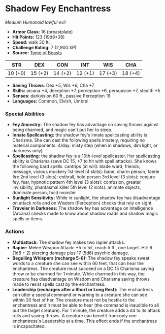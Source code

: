 # Shadow Fey Enchantress

*Medium* *Humanoid* *lawful evil*

- **Armor Class:** 16 (breastplate)
- **Hit Points:** 123 (19d8+38)
- **Speed:** walk 30 ft.
- **Challenge Rating:** 7 (2,900 XP)
- **Source:** [Tome of Beasts](https://koboldpress.com/kpstore/product/tome-of-beasts-for-5th-edition-print/)

| STR | DEX | CON | INT | WIS | CHA |
| --- | --- | --- | --- | --- | --- |
| 10 (+0) | 15 (+2) | 14 (+2) | 12 (+1) | 17 (+3) | 18 (+4) |

- **Saving Throws**: Dex +5, Wis +6, Cha +7
- **Skills:** arcana +4, deception +7, perception +6, persuasion +7, stealth +5
- **Senses:** darkvision 60 ft., passive Perception 16
- **Languages:** Common, Elvish, Umbral
### Special Abilities
- **Fey Ancestry:** The shadow fey has advantage on saving throws against being charmed, and magic can't put her to sleep.
- **Innate Spellcasting:** the shadow fey's innate spellcasting ability is Charisma. She can cast the following spells innately, requiring no material components.  4/day: misty step (when in shadows, dim light, or darkness only)
- **Spellcasting:** the shadow fey is a 10th-level spellcaster. Her spellcasting ability is Charisma (save DC 15, +7 to hit with spell attacks). She knows the following bard spells.  cantrips (at will): blade ward, friends, message, vicious mockery  1st level (4 slots): bane, charm person, faerie fire  2nd level (3 slots): enthrall, hold person  3rd level (3 slots): conjure fey, fear, hypnotic pattern  4th level (3 slots): confusion, greater invisibility, phantasmal killer  5th level (2 slots): animate objects, dominate person, hold monster
- **Sunlight Sensitivity:** While in sunlight, the shadow fey has disadvantage on attack rolls and on Wisdom (Perception) checks that rely on sight.
- **Traveler in Darkness:** The shadow fey has advantage on Intelligence (Arcana) checks made to know about shadow roads and shadow magic spells or items.
### Actions
- **Multiattack:** The shadow fey makes two rapier attacks.
- **Rapier:** Melee Weapon Attack: +5 to hit, reach 5 ft., one target. Hit: 6 (1d8 + 2) piercing damage plus 17 (5d6) psychic damage.
- **Beguiling Whispers (recharge 5-6):** The shadow fey speaks sweet words to a creature she can see within 60 feet, that can hear the enchantress. The creature must succeed on a DC 15 Charisma saving throw or be charmed for 1 minute. While charmed in this way, the creature has disadvantage on Wisdom and Charisma saving throws made to resist spells cast by the enchantress.
- **Leadership (recharges after a Short or Long Rest):** The enchantress can utter a special command or warning to a creature she can see within 30 feet of her. The creature must not be hostile to the enchantress and it must be able to hear (the command is inaudible to all but the target creature). For 1 minute, the creature adds a d4 to its attack rolls and saving throws. A creature can benefit from only one enchantress's Leadership at a time. This effect ends if the enchantress is incapacitated.

